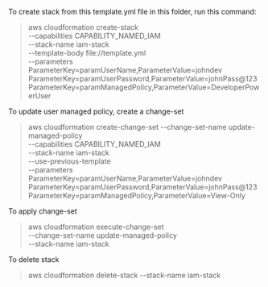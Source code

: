 To create stack from this template.yml file in this folder, run this command:

> aws cloudformation create-stack \
  --capabilities CAPABILITY_NAMED_IAM \
  --stack-name iam-stack \
  --template-body file://template.yml \
  --parameters ParameterKey=paramUserName,ParameterValue=johndev ParameterKey=paramUserPassword,ParameterValue=johnPass@123 ParameterKey=paramManagedPolicy,ParameterValue=DeveloperPowerUser

To update user managed policy, create a change-set

> aws cloudformation create-change-set --change-set-name update-managed-policy\
  --capabilities CAPABILITY_NAMED_IAM \
  --stack-name iam-stack \
  --use-previous-template \
  --parameters ParameterKey=paramUserName,ParameterValue=johndev ParameterKey=paramUserPassword,ParameterValue=johnPass@123 ParameterKey=paramManagedPolicy,ParameterValue=View-Only

To apply change-set

> aws cloudformation execute-change-set \
    --change-set-name update-managed-policy \
    --stack-name iam-stack

To delete stack

> aws cloudformation delete-stack --stack-name iam-stack